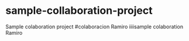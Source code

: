 # sample-collaboration-project
Sample colaboration project
#colaboracion Ramiro
iiiisample colaboration Ramiro
